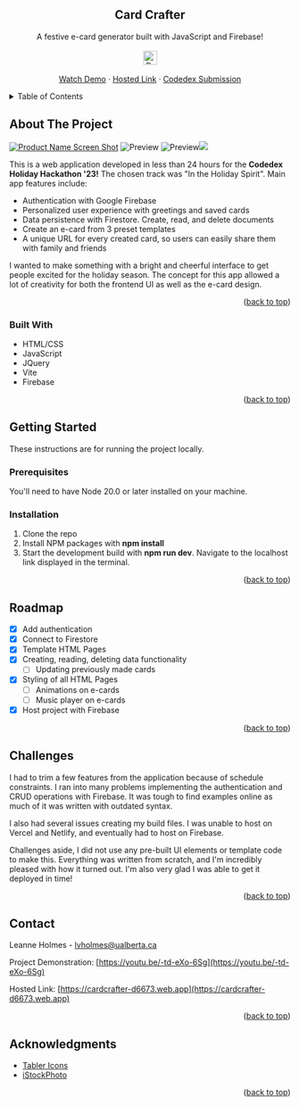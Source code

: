 <a name="readme-top"></a>

<!-- PROJECT LOGO -->
<br />
<div align="center">
  <h2 align="center">Card Crafter</h2>



  <p align="center">
    A festive e-card generator built with JavaScript and Firebase! <br /><br />
      <img src="https://cdn-icons-png.flaticon.com/512/614/614127.png" alt="Present" width="25" height="25" />
    <br />
    <br />
    <a href="https://youtu.be/-td-eXo-6Sg">Watch Demo</a>
    ·
    <a href="https://cardcrafter-d6673.web.app">Hosted Link</a> 
     · 
    <a href="https://www.codedex.io/community/monthly-challenge/submission/bONlraRWkymyE50hhPT4">Codedex Submission</a> 
  </p>
</div>



<!-- TABLE OF CONTENTS -->
<details>
  <summary>Table of Contents</summary>
  <ol>
    <li>
      <a href="#about-the-project">About The Project</a>
      <ul>
        <li><a href="#built-with">Built With</a></li>
      </ul>
    </li>
    <li>
      <a href="#getting-started">Getting Started</a>
      <ul>
        <li><a href="#prerequisites">Prerequisites</a></li>
        <li><a href="#installation">Installation</a></li>
      </ul>
    </li>
    <li><a href="#usage">Roadmap</a></li>
    <li><a href="#usage">Challenges</a></li>
    <li><a href="#contact">Contact</a></li>
    <li><a href="#acknowledgments">Acknowledgments</a></li>
  </ol>
</details>



<!-- ABOUT THE PROJECT -->
## About The Project

[![Product Name Screen Shot][product-screenshot]](https://cardcrafter-d6673.web.app) <img src="https://i.ibb.co/18Nj1yB/thumbnail.jpg" alt="Preview"> <img src="https://i.ibb.co/Fz3Twpj/thumbnail-3.jpg" alt="Preview"><img src="https://i.ibb.co/9TQpwz4/thumbnail-4.jpg"> 

This is a web application developed in less than 24 hours for the <b>Codedex Holiday Hackathon '23!</b> The chosen track was "In the Holiday Spirit".
Main app features include:
* Authentication with Google Firebase
* Personalized user experience with greetings and saved cards
* Data persistence with Firestore. Create, read, and delete documents
* Create an e-card from 3 preset templates
* A unique URL for every created card, so users can easily share them with family and friends

I wanted to make something with a bright and cheerful interface to get people excited for the holiday season. The concept for this app allowed a lot of creativity for both the frontend UI as well as the e-card design. 

<p align="right">(<a href="#readme-top">back to top</a>)</p>



### Built With

* HTML/CSS
* JavaScript
* JQuery
* Vite
* Firebase

<p align="right">(<a href="#readme-top">back to top</a>)</p>



<!-- GETTING STARTED -->
## Getting Started

These instructions are for running the project locally. 

### Prerequisites

You'll need to have Node 20.0 or later installed on your machine. 

### Installation


1. Clone the repo
2. Install NPM packages with <b>npm install</b>
3. Start the development build with <b>npm run dev</b>. Navigate to the localhost link displayed in the terminal.

<p align="right">(<a href="#readme-top">back to top</a>)</p>


<!-- ROADMAP -->
## Roadmap

- [x] Add authentication
- [x] Connect to Firestore
- [x] Template HTML Pages
- [x] Creating, reading, deleting data functionality
    - [ ] Updating previously made cards
- [x] Styling of all HTML Pages
    - [ ] Animations on e-cards
    - [ ] Music player on e-cards
- [x] Host project with Firebase

<p align="right">(<a href="#readme-top">back to top</a>)</p>

<!-- CONTACT -->
## Challenges

I had to trim a few features from the application because of schedule constraints. I ran into many problems implementing the authentication and CRUD operations with Firebase. It was tough to find examples online as much of it was written with outdated syntax. 

I also had several issues creating my build files. I was unable to host on Vercel and Netlify, and eventually had to host on Firebase.

Challenges aside, I did not use any pre-built UI elements or template code to make this. Everything was written from scratch, and I'm incredibly pleased with how it turned out. I'm also very glad I was able to get it deployed in time! 

<p align="right">(<a href="#readme-top">back to top</a>)</p>

<!-- CONTACT -->
## Contact

Leanne Holmes - lvholmes@ualberta.ca

Project Demonstration: [https://youtu.be/-td-eXo-6Sg](https://youtu.be/-td-eXo-6Sg)

Hosted Link: [https://cardcrafter-d6673.web.app](https://cardcrafter-d6673.web.app)

<p align="right">(<a href="#readme-top">back to top</a>)</p>



<!-- ACKNOWLEDGMENTS -->
## Acknowledgments

* [Tabler Icons](https://tabler.io/icons)
* [iStockPhoto](https://www.istockphoto.com/)

<p align="right">(<a href="#readme-top">back to top</a>)</p>


<!-- MARKDOWN LINKS & IMAGES -->
<!-- https://www.markdownguide.org/basic-syntax/#reference-style-links -->
[product-screenshot]: https://i.ibb.co/wNgQskw/thumbnail-2.jpg
